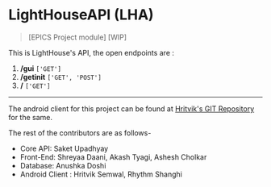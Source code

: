 # LightHouseAPI (LHA)
> [EPICS Project module] [WIP]

This is LightHouse's API, the open endpoints are :
1. **/gui** `['GET']`
2. **/getinit** `['GET', 'POST']`
3. **/** `['GET']`

---

The android client for this project can be found at [Hritvik's GIT Repository](https://github.com/semwalhritvik/LighthouseAndroidClient) for the same.

The rest of the contributors are as follows-
* Core API: Saket Upadhyay
* Front-End: Shreyaa Daani, Akash Tyagi, Ashesh Cholkar
* Database: Anushka Doshi
* Android Client : Hritvik Semwal, Rhythm Shanghi

